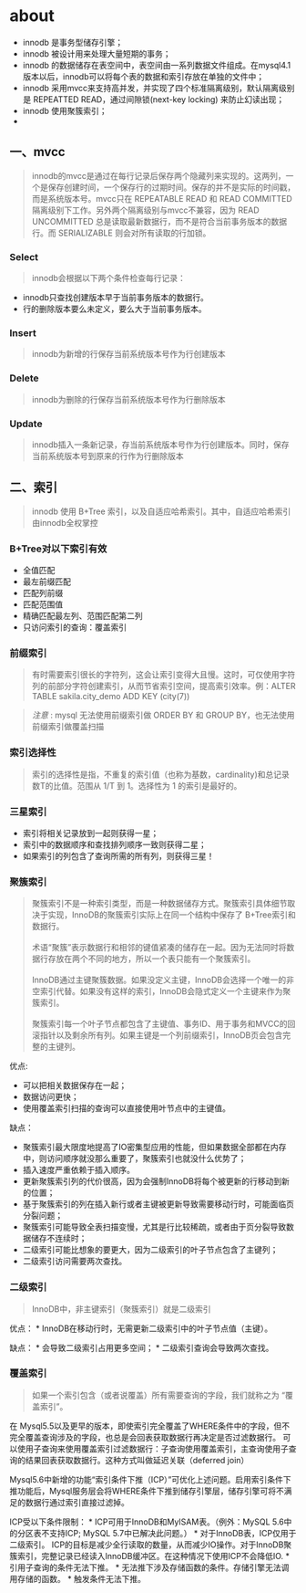 # about

* innodb 是事务型储存引擎；
* innodb 被设计用来处理大量短期的事务；
* innodb 的数据储存在表空间中，表空间由一系列数据文件组成。在mysql4.1版本以后，innodb可以将每个表的数据和索引存放在单独的文件中；
* innodb 采用mvcc来支持高并发，并实现了四个标准隔离级别，默认隔离级别是 REPEATTED READ，通过间隙锁(next-key locking) 来防止幻读出现；
* innodb 使用聚簇索引；
* 

## 一、mvcc

> innodb的mvcc是通过在每行记录后保存两个隐藏列来实现的。这两列，一个是保存创建时间，一个保存行的过期时间。保存的并不是实际的时间戳，而是系统版本号。mvcc只在 REPEATABLE READ 和 READ COMMITTED 隔离级别下工作。另外两个隔离级别与mvcc不兼容，因为 READ UNCOMMITTED 总是读取最新数据行，而不是符合当前事务版本的数据行。而 SERIALIZABLE 则会对所有读取的行加锁。

### Select

> innodb会根据以下两个条件检查每行记录：

* innodb只查找创建版本早于当前事务版本的数据行。
* 行的删除版本要么未定义，要么大于当前事务版本。

### Insert

> innodb为新增的行保存当前系统版本号作为行创建版本

### Delete

> innodb为删除的行保存当前系统版本号作为行删除版本

### Update

> innodb插入一条新记录，存当前系统版本号作为行创建版本。同时，保存当前系统版本号到原来的行作为行删除版本

## 二、索引

> innodb 使用 B+Tree 索引，以及自适应哈希索引。其中，自适应哈希索引由innodb全权掌控

### B+Tree对以下索引有效

* 全值匹配
* 最左前缀匹配
* 匹配列前缀
* 匹配范围值
* 精确匹配最左列、范围匹配第二列
* 只访问索引的查询：覆盖索引

### 前缀索引

> 有时需要索引很长的字符列，这会让索引变得大且慢。这时，可仅使用字符列的前部分字符创建索引，从而节省索引空间，提高索引效率。例：ALTER TABLE sakila.city_demo ADD KEY (city(7))

> *注意* : mysql 无法使用前缀索引做 ORDER BY 和 GROUP BY，也无法使用前缀索引做覆盖扫描

### 索引选择性

> 索引的选择性是指，不重复的索引值（也称为基数，cardinality)和总记录数T的比值。范围从 1/T 到 1。选择性为 1 的索引是最好的。

### 三星索引

* 索引将相关记录放到一起则获得一星；
* 索引中的数据顺序和查找排列顺序一致则获得二星；
* 如果索引的列包含了查询所需的所有列，则获得三星！

### 聚簇索引

> 聚簇索引不是一种索引类型，而是一种数据储存方式。聚簇索引具体细节取决于实现，InnoDB的聚簇索引实际上在同一个结构中保存了 B+Tree索引和数据行。<br>
> <br>术语“聚簇”表示数据行和相邻的键值紧凑的储存在一起。因为无法同时将数据行存放在两个不同的地方，所以一个表只能有一个聚簇索引。<br>
> <br>InnoDB通过主键聚簇数据。如果没定义主键，InnoDB会选择一个唯一的非空索引代替。如果没有这样的索引，InnoDB会隐式定义一个主键来作为聚簇索引。<br>
> <br>聚簇索引每一个叶子节点都包含了主键值、事务ID、用于事务和MVCC的回滚指针以及剩余所有列。如果主键是一个列前缀索引，InnoDB页会包含完整的主键列。<br>

优点: 
* 可以把相关数据保存在一起；
* 数据访问更快；
* 使用覆盖索引扫描的查询可以直接使用叶节点中的主键值。

缺点：
* 聚簇索引最大限度地提高了IO密集型应用的性能，但如果数据全部都在内存中，则访问顺序就没那么重要了，聚簇索引也就没什么优势了；
* 插入速度严重依赖于插入顺序。
* 更新聚簇索引列的代价很高，因为会强制InnoDB将每个被更新的行移动到新的位置；
* 基于聚簇索引的列在插入新行或者主键被更新导致需要移动行时，可能面临页分裂问题；
* 聚簇索引可能导致全表扫描变慢，尤其是行比较稀疏，或者由于页分裂导致数据储存不连续时；
* 二级索引可能比想象的要更大，因为二级索引的叶子节点包含了主键列；
* 二级索引访问需要两次查找。

### 二级索引

> InnoDB中，非主键索引（聚簇索引）就是二级索引

优点：
    * InnoDB在移动行时，无需更新二级索引中的叶子节点值（主键）。

缺点：
    * 会导致二级索引占用更多空间；
    * 二级索引查询会导致两次查找。

### 覆盖索引

> 如果一个索引包含（或者说覆盖）所有需要查询的字段，我们就称之为 “覆盖索引”。

在 Mysql5.5以及更早的版本，即使索引完全覆盖了WHERE条件中的字段，但不完全覆盖查询涉及的字段，也总是会回表获取数据行再决定是否过滤数据行。
可以使用子查询来使用覆盖索引过滤数据行：子查询使用覆盖索引，主查询使用子查询的结果回表获取数据行。这种方式叫做延迟关联（deferred join）

Mysql5.6中新增的功能“索引条件下推（ICP）”可优化上述问题。启用索引条件下推功能后，Mysql服务层会将WHERE条件下推到储存引擎层，储存引擎可将不满足的数据行通过索引直接过滤掉。

ICP受以下条件限制：
    * ICP可用于InnoDB和MyISAM表。（例外：MySQL 5.6中的分区表不支持ICP; MySQL 5.7中已解决此问题。）
    * 对于InnoDB表，ICP仅用于二级索引。 ICP的目标是减少全行读取的数量，从而减少IO操作。对于InnoDB聚簇索引，完整记录已经读入InnoDB缓冲区。在这种情况下使用ICP不会降低IO.
    * 引用子查询的条件无法下推。
    * 无法推下涉及存储函数的条件。存储引擎无法调用存储的函数。
    * 触发条件无法下推。
